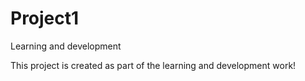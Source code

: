 # Project1
Learning and development 

This project is created as part of the learning and development work!
